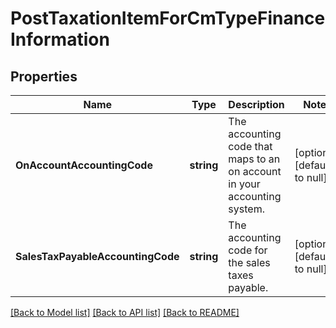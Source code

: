 # PostTaxationItemForCmTypeFinanceInformation

## Properties
Name | Type | Description | Notes
------------ | ------------- | ------------- | -------------
**OnAccountAccountingCode** | **string** | The accounting code that maps to an on account in your accounting system.  | [optional] [default to null]
**SalesTaxPayableAccountingCode** | **string** | The accounting code for the sales taxes payable.  | [optional] [default to null]

[[Back to Model list]](../README.md#documentation-for-models) [[Back to API list]](../README.md#documentation-for-api-endpoints) [[Back to README]](../README.md)


